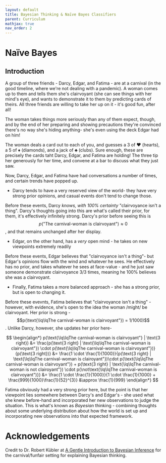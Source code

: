 ```yaml
---
layout: default
title: Bayesian Thinking & Naïve Bayes Classifiers
parent: Curriculum
mathjax: true
nav_order: 2
---
```


# Naïve Bayes
## Introduction
A group of three friends - Darcy, Edgar, and Fatima -  are at a carnival (in the good timeline, where we're not dealing with a pandemic). A woman comes up to them and tells them she's clairvoyant (she can see things with her mind's eye), and wants to demonstrate it to them by predicting cards of theirs. All three friends are willing to take her up on it - it's good fun, after all!

The woman takes things more seriously than any of them expect, though, and by the end of her preparing and showing precautions they're convinced there's no way she's hiding anything- she's even using the deck Edgar had on him!

The woman deals a card out to each of you, and guesses a 3 of ♥ (hearts), a 5 of ♦ (diamonds), and a jack of ♣ (clubs). Sure enough, these are precisely the cards taht Darcy, Edgar, and Fatima are holding! The three tip her generously for her time, and convene at a bar to discuss what they just saw.

Now, Darcy, Edgar, and Fatima have had conversations a number of times, and certain trends have popped up.

* Darcy tends to have a very reserved view of the world- they have very strong prior opinions, and casual events don't tend to change those.
 
Before these events, Darcy _knows, with 100% certainty_ "clairvoyance isn't a thing". Darcy's thoughts going into this are what's called their prior, for them, it's effectively infinitely strong. Darcy's prior before seeing this is $$p(\text{"The carnival-woman is clairvoyant"})\approx 0$$, and that remains unchanged after her display.
 
* Edgar, on the other hand, has a _very_ open mind - he takes on new viewpoints extremely readily

Before these events, Edgar believes that "clairvoyance isn't a thing"- but Edgar's opinions flow with the wind and whatever he sees. He effectively has no prior, and takes whatever he sees at face-value - and he just saw someone demonstrate clairvoyance 3/3 times, meaning he 100% believes she was a clairvoyant.

* Finally, Fatima takes a more balanced approach - she has a strong prior, but is open to changing it.

Before these evevnts, Fatima believes that "clairvoyance isn't a thing" - however, with evidence, she's open to the idea the woman /might/ be clairvoyant. Her prior is strong - $$p(\text{\lq\lqThe carnival-woman is clairvoyant"}) = 1/1000)$$. Unlike Darcy, however, she updates her prior here-

$$
\begin{align*}
p(\text{\lq\lqThe carnival-woman is clairvoyant"} | \text{3 right}) &= \frac{p(\text{3 right} | \text{\lq\lqThe carnival-woman is clairvoyant"}) \cdot p(\text{\lq\lqThe carnival-woman is clairvoyant"})}{p(\text{3 right})}
                                                 &= \frac{1 \cdot \frac{1}{1000}}{p(\text{3 right} | \text{\lq\lqThe carnival-woman is clairoyant"})\cdot p(\text{\lq\lqThe carnival-woman is clairvoyant"}) + p(\text{3 right} | \text{\lq\lqThe carnival-woman is not clairoyant"}) \cdot p(\not\text{\lq\lqThe carnival-woman is clairvoyant")}}
                                                 &= \frac{1 \cdot \frac{1}{1000}}{1 \cdot \frac{1}{1000} + \frac{999}{1000}\frac{1}{52}^{3}}
                                                 &\approx \frac{1}{999} 
\end{align*}
$$

Fatima obviously had a very strong prior here, but the point is that her viewpoint lies somewhere between Darcy's and Edgar's - she used what she knew before-hand and incorporated her new observations to judge the situation. This is what's known as _Bayesian_ thinking - combining thoughts about some underlying distribution about how the world is set up and incorporating new observations into that expected framework.


# Acknowledgements
Credit to Dr. Robert Kübler at [A Gentle Introduction to Bayesian Inference](https://towardsdatascience.com/a-gentle-introduction-to-bayesian-inference-6a7552e313cb) for the carnival/funfair setting for explaining Bayesian thinking.

